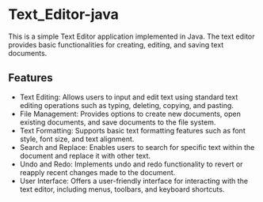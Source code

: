 # Text_Editor-java


This is a simple Text Editor application implemented in Java. The text editor provides basic functionalities for creating, editing, and saving text documents.

## Features

- Text Editing: Allows users to input and edit text using standard text editing operations such as typing, deleting, copying, and pasting.
- File Management: Provides options to create new documents, open existing documents, and save documents to the file system.
- Text Formatting: Supports basic text formatting features such as font style, font size, and text alignment.
- Search and Replace: Enables users to search for specific text within the document and replace it with other text.
- Undo and Redo: Implements undo and redo functionality to revert or reapply recent changes made to the document.
- User Interface: Offers a user-friendly interface for interacting with the text editor, including menus, toolbars, and keyboard shortcuts.
